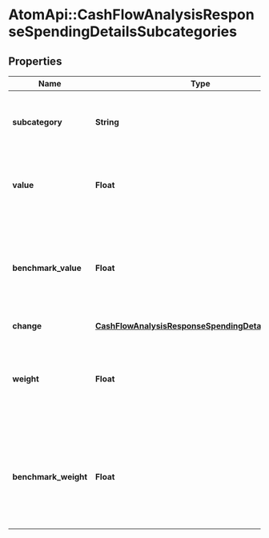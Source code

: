 # AtomApi::CashFlowAnalysisResponseSpendingDetailsSubcategories

## Properties
Name | Type | Description | Notes
------------ | ------------- | ------------- | -------------
**subcategory** | **String** | Spending subcategory as defined in the Nucleus transactions | [optional] 
**value** | **Float** | Sum of all transactions over the period for the given subcategory | [optional] 
**benchmark_value** | **Float** | The proportion of all spending over the benchmark period related to this subcategory | [optional] 
**change** | [**CashFlowAnalysisResponseSpendingDetailsChange1**](CashFlowAnalysisResponseSpendingDetailsChange1.md) |  | [optional] 
**weight** | **Float** | The proportion of all spending over the period related to this subcategory | [optional] 
**benchmark_weight** | **Float** | The proportion of all spending over the benchmark period related to this subcategory | [optional] 


